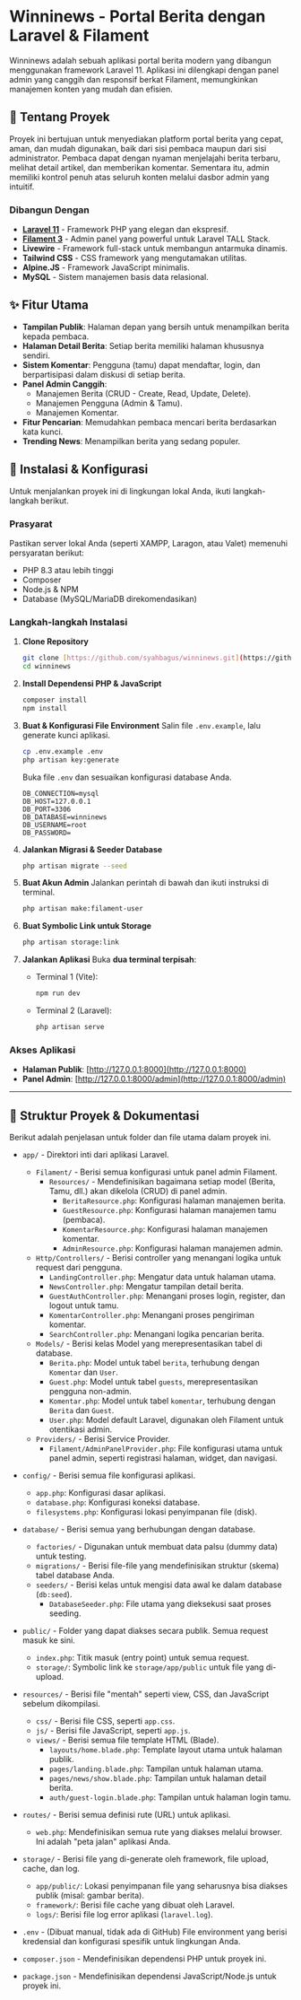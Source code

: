 # Winninews - Portal Berita dengan Laravel & Filament

Winninews adalah sebuah aplikasi portal berita modern yang dibangun menggunakan framework Laravel 11. Aplikasi ini dilengkapi dengan panel admin yang canggih dan responsif berkat Filament, memungkinkan manajemen konten yang mudah dan efisien.

## 🌟 Tentang Proyek

Proyek ini bertujuan untuk menyediakan platform portal berita yang cepat, aman, dan mudah digunakan, baik dari sisi pembaca maupun dari sisi administrator. Pembaca dapat dengan nyaman menjelajahi berita terbaru, melihat detail artikel, dan memberikan komentar. Sementara itu, admin memiliki kontrol penuh atas seluruh konten melalui dasbor admin yang intuitif.

### Dibangun Dengan

-   [**Laravel 11**](https://laravel.com/) - Framework PHP yang elegan dan ekspresif.
-   [**Filament 3**](https://filamentphp.com/) - Admin panel yang powerful untuk Laravel TALL Stack.
-   **Livewire** - Framework full-stack untuk membangun antarmuka dinamis.
-   **Tailwind CSS** - CSS framework yang mengutamakan utilitas.
-   **Alpine.JS** - Framework JavaScript minimalis.
-   **MySQL** - Sistem manajemen basis data relasional.

## ✨ Fitur Utama

-   **Tampilan Publik**: Halaman depan yang bersih untuk menampilkan berita kepada pembaca.
-   **Halaman Detail Berita**: Setiap berita memiliki halaman khususnya sendiri.
-   **Sistem Komentar**: Pengguna (tamu) dapat mendaftar, login, dan berpartisipasi dalam diskusi di setiap berita.
-   **Panel Admin Canggih**:
    -   Manajemen Berita (CRUD - Create, Read, Update, Delete).
    -   Manajemen Pengguna (Admin & Tamu).
    -   Manajemen Komentar.
-   **Fitur Pencarian**: Memudahkan pembaca mencari berita berdasarkan kata kunci.
-   **Trending News**: Menampilkan berita yang sedang populer.

## 🚀 Instalasi & Konfigurasi

Untuk menjalankan proyek ini di lingkungan lokal Anda, ikuti langkah-langkah berikut.

### Prasyarat

Pastikan server lokal Anda (seperti XAMPP, Laragon, atau Valet) memenuhi persyaratan berikut:

-   PHP 8.3 atau lebih tinggi
-   Composer
-   Node.js & NPM
-   Database (MySQL/MariaDB direkomendasikan)

### Langkah-langkah Instalasi

1.  **Clone Repository**

    ```bash
    git clone [https://github.com/syahbagus/winninews.git](https://github.com/syahbagus/winninews.git)
    cd winninews
    ```

2.  **Install Dependensi PHP & JavaScript**

    ```bash
    composer install
    npm install
    ```

3.  **Buat & Konfigurasi File Environment**
    Salin file `.env.example`, lalu generate kunci aplikasi.

    ```bash
    cp .env.example .env
    php artisan key:generate
    ```

    Buka file `.env` dan sesuaikan konfigurasi database Anda.

    ```
    DB_CONNECTION=mysql
    DB_HOST=127.0.0.1
    DB_PORT=3306
    DB_DATABASE=winninews
    DB_USERNAME=root
    DB_PASSWORD=
    ```

4.  **Jalankan Migrasi & Seeder Database**

    ```bash
    php artisan migrate --seed
    ```

5.  **Buat Akun Admin**
    Jalankan perintah di bawah dan ikuti instruksi di terminal.

    ```bash
    php artisan make:filament-user
    ```

6.  **Buat Symbolic Link untuk Storage**

    ```bash
    php artisan storage:link
    ```

7.  **Jalankan Aplikasi**
    Buka **dua terminal terpisah**:
    -   Terminal 1 (Vite):
        ```bash
        npm run dev
        ```
    -   Terminal 2 (Laravel):
        ```bash
        php artisan serve
        ```

### Akses Aplikasi

-   **Halaman Publik**: [http://127.0.0.1:8000](http://127.0.0.1:8000)
-   **Panel Admin**: [http://127.0.0.1:8000/admin](http://127.0.0.1:8000/admin)

---

## 📂 Struktur Proyek & Dokumentasi

Berikut adalah penjelasan untuk folder dan file utama dalam proyek ini.

-   `app/` - Direktori inti dari aplikasi Laravel.

    -   `Filament/` - Berisi semua konfigurasi untuk panel admin Filament.
        -   `Resources/` - Mendefinisikan bagaimana setiap model (Berita, Tamu, dll.) akan dikelola (CRUD) di panel admin.
            -   `BeritaResource.php`: Konfigurasi halaman manajemen berita.
            -   `GuestResource.php`: Konfigurasi halaman manajemen tamu (pembaca).
            -   `KomentarResource.php`: Konfigurasi halaman manajemen komentar.
            -   `AdminResource.php`: Konfigurasi halaman manajemen admin.
    -   `Http/Controllers/` - Berisi controller yang menangani logika untuk request dari pengguna.
        -   `LandingController.php`: Mengatur data untuk halaman utama.
        -   `NewsController.php`: Mengatur tampilan detail berita.
        -   `GuestAuthController.php`: Menangani proses login, register, dan logout untuk tamu.
        -   `KomentarController.php`: Menangani proses pengiriman komentar.
        -   `SearchController.php`: Menangani logika pencarian berita.
    -   `Models/` - Berisi kelas Model yang merepresentasikan tabel di database.
        -   `Berita.php`: Model untuk tabel `berita`, terhubung dengan `Komentar` dan `User`.
        -   `Guest.php`: Model untuk tabel `guests`, merepresentasikan pengguna non-admin.
        -   `Komentar.php`: Model untuk tabel `komentar`, terhubung dengan `Berita` dan `Guest`.
        -   `User.php`: Model default Laravel, digunakan oleh Filament untuk otentikasi admin.
    -   `Providers/` - Berisi Service Provider.
        -   `Filament/AdminPanelProvider.php`: File konfigurasi utama untuk panel admin, seperti registrasi halaman, widget, dan navigasi.

-   `config/` - Berisi semua file konfigurasi aplikasi.

    -   `app.php`: Konfigurasi dasar aplikasi.
    -   `database.php`: Konfigurasi koneksi database.
    -   `filesystems.php`: Konfigurasi lokasi penyimpanan file (disk).

-   `database/` - Berisi semua yang berhubungan dengan database.

    -   `factories/` - Digunakan untuk membuat data palsu (dummy data) untuk testing.
    -   `migrations/` - Berisi file-file yang mendefinisikan struktur (skema) tabel database Anda.
    -   `seeders/` - Berisi kelas untuk mengisi data awal ke dalam database (`db:seed`).
        -   `DatabaseSeeder.php`: File utama yang dieksekusi saat proses seeding.

-   `public/` - Folder yang dapat diakses secara publik. Semua request masuk ke sini.

    -   `index.php`: Titik masuk (entry point) untuk semua request.
    -   `storage/`: Symbolic link ke `storage/app/public` untuk file yang di-upload.

-   `resources/` - Berisi file "mentah" seperti view, CSS, dan JavaScript sebelum dikompilasi.

    -   `css/` - Berisi file CSS, seperti `app.css`.
    -   `js/` - Berisi file JavaScript, seperti `app.js`.
    -   `views/` - Berisi semua file template HTML (Blade).
        -   `layouts/home.blade.php`: Template layout utama untuk halaman publik.
        -   `pages/landing.blade.php`: Tampilan untuk halaman utama.
        -   `pages/news/show.blade.php`: Tampilan untuk halaman detail berita.
        -   `auth/guest-login.blade.php`: Tampilan untuk halaman login tamu.

-   `routes/` - Berisi semua definisi rute (URL) untuk aplikasi.

    -   `web.php`: Mendefinisikan semua rute yang diakses melalui browser. Ini adalah "peta jalan" aplikasi Anda.

-   `storage/` - Berisi file yang di-generate oleh framework, file upload, cache, dan log.

    -   `app/public/`: Lokasi penyimpanan file yang seharusnya bisa diakses publik (misal: gambar berita).
    -   `framework/`: Berisi file cache yang dibuat oleh Laravel.
    -   `logs/`: Berisi file log error aplikasi (`laravel.log`).

-   `.env` - (Dibuat manual, tidak ada di GitHub) File environment yang berisi kredensial dan konfigurasi spesifik untuk lingkungan Anda.
-   `composer.json` - Mendefinisikan dependensi PHP untuk proyek ini.
-   `package.json` - Mendefinisikan dependensi JavaScript/Node.js untuk proyek ini.
